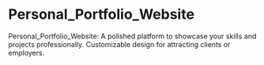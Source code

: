 # Personal_Portfolio_Website
Personal_Portfolio_Website: A polished platform to showcase your skills and projects professionally. Customizable design for attracting clients or employers.
